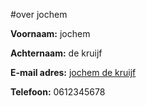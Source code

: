 

#over jochem

**Voornaam:** jochem

**Achternaam:** de kruijf

**E-mail adres:** [jochem de kruijf](jslemmer@davinci.nl)

**Telefoon:** 0612345678

